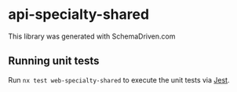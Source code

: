 
# api-specialty-shared

This library was generated with SchemaDriven.com

## Running unit tests

Run `nx test web-specialty-shared` to execute the unit tests via [Jest](https://jestjs.io).

